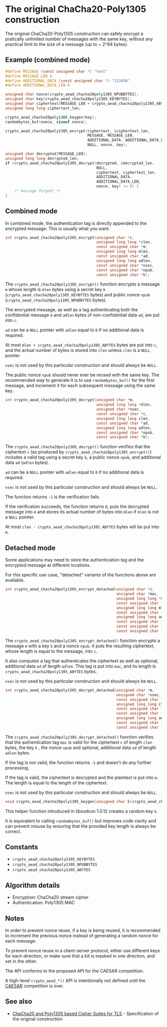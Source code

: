 # The original ChaCha20-Poly1305 construction

The original ChaCha20-Poly1305 construction can safely encrypt a pratically
unlimited number of messages with the same key, without any practical limit to
the size of a message (up to ~ 2^64 bytes).

## Example (combined mode)

```c
#define MESSAGE (const unsigned char *) "test"
#define MESSAGE_LEN 4
#define ADDITIONAL_DATA (const unsigned char *) "123456"
#define ADDITIONAL_DATA_LEN 6

unsigned char nonce[crypto_aead_chacha20poly1305_NPUBBYTES];
unsigned char key[crypto_aead_chacha20poly1305_KEYBYTES];
unsigned char ciphertext[MESSAGE_LEN + crypto_aead_chacha20poly1305_ABYTES];
unsigned long long ciphertext_len;

crypto_aead_chacha20poly1305_keygen(key);
randombytes_buf(nonce, sizeof nonce);

crypto_aead_chacha20poly1305_encrypt(ciphertext, &ciphertext_len,
                                     MESSAGE, MESSAGE_LEN,
                                     ADDITIONAL_DATA, ADDITIONAL_DATA_LEN,
                                     NULL, nonce, key);

unsigned char decrypted[MESSAGE_LEN];
unsigned long long decrypted_len;
if (crypto_aead_chacha20poly1305_decrypt(decrypted, &decrypted_len,
                                         NULL,
                                         ciphertext, ciphertext_len,
                                         ADDITIONAL_DATA,
                                         ADDITIONAL_DATA_LEN,
                                         nonce, key) != 0) {
    /* message forged! */
}
```

## Combined mode

In combined mode, the authentication tag is directly appended to the
encrypted message. This is usually what you want.

```c
int crypto_aead_chacha20poly1305_encrypt(unsigned char *c,
                                         unsigned long long *clen,
                                         const unsigned char *m,
                                         unsigned long long mlen,
                                         const unsigned char *ad,
                                         unsigned long long adlen,
                                         const unsigned char *nsec,
                                         const unsigned char *npub,
                                         const unsigned char *k);
```

The `crypto_aead_chacha20poly1305_encrypt()` function encrypts a message `m`
whose length is `mlen` bytes using a secret key `k`
(`crypto_aead_chacha20poly1305_KEYBYTES` bytes) and public nonce `npub`
(`crypto_aead_chacha20poly1305_NPUBBYTES` bytes).

The encrypted message, as well as a tag authenticating both the confidential
message `m` and `adlen` bytes of non-confidential data `ad`, are put into `c`.

`ad` can be a `NULL` pointer with `adlen` equal to `0` if no additional data is
required.

At most `mlen + crypto_aead_chacha20poly1305_ABYTES` bytes are put into `c`, and
the actual number of bytes is stored into `clen` unless `clen` is a `NULL`
pointer.

`nsec` is not used by this particular construction and should always be `NULL`.

The public nonce `npub` should never ever be reused with the same key. The
recommended way to generate it is to use `randombytes_buf()` for the first
message, and increment it for each subsequent message using the same key.

```c
int crypto_aead_chacha20poly1305_decrypt(unsigned char *m,
                                         unsigned long long *mlen,
                                         unsigned char *nsec,
                                         const unsigned char *c,
                                         unsigned long long clen,
                                         const unsigned char *ad,
                                         unsigned long long adlen,
                                         const unsigned char *npub,
                                         const unsigned char *k);
```

The `crypto_aead_chacha20poly1305_decrypt()` function verifies that the
ciphertext `c` (as produced by `crypto_aead_chacha20poly1305_encrypt()`)
includes a valid tag using a secret key `k`, a public nonce `npub`, and
additional data `ad` (`adlen` bytes).

`ad` can be a `NULL` pointer with `adlen` equal to `0` if no additional data is
required.

`nsec` is not used by this particular construction and should always be `NULL`.

The function returns `-1` is the verification fails.

If the verification succeeds, the function returns `0`, puts the decrypted
message into `m` and stores its actual number of bytes into `mlen` if `mlen` is
not a `NULL` pointer.

At most `clen - crypto_aead_chacha20poly1305_ABYTES` bytes will be put into `m`.

## Detached mode

Some applications may need to store the authentication tag and the encrypted
message at different locations.

For this specific use case, "detached" variants of the functions above are
available.

```c
int crypto_aead_chacha20poly1305_encrypt_detached(unsigned char *c,
                                                  unsigned char *mac,
                                                  unsigned long long *maclen_p,
                                                  const unsigned char *m,
                                                  unsigned long long mlen,
                                                  const unsigned char *ad,
                                                  unsigned long long adlen,
                                                  const unsigned char *nsec,
                                                  const unsigned char *npub,
                                                  const unsigned char *k);
```

The `crypto_aead_chacha20poly1305_encrypt_detached()` function encrypts a
message `m` with a key `k` and a nonce `npub`. It puts the resulting ciphertext,
whose length is equal to the message, into `c`.

It also computes a tag that authenticates the ciphertext as well as optional,
additional data `ad` of length `adlen`. This tag is put into `mac`, and its
length is `crypto_aead_chacha20poly1305_ABYTES` bytes.

`nsec` is not used by this particular construction and should always be `NULL`.

```c
int crypto_aead_chacha20poly1305_decrypt_detached(unsigned char *m,
                                                  unsigned char *nsec,
                                                  const unsigned char *c,
                                                  unsigned long long clen,
                                                  const unsigned char *mac,
                                                  const unsigned char *ad,
                                                  unsigned long long adlen,
                                                  const unsigned char *npub,
                                                  const unsigned char *k);
```

The `crypto_aead_chacha20poly1305_decrypt_detached()` function verifies that the
authentication tag `mac` is valid for the ciphertext `c` of length `clen` bytes,
the key `k` , the nonce `npub` and optional, additional data `ad` of length
`adlen` bytes.

If the tag is not valid, the function returns `-1` and doesn't do any further
processing.

If the tag is valid, the ciphertext is decrypted and the plaintext is put into
`m`. The length is equal to the length of the ciphertext.

`nsec` is not used by this particular construction and should always be `NULL`.

```c
void crypto_aead_chacha20poly1305_keygen(unsigned char k[crypto_aead_chacha20poly1305_KEYBYTES]);
```

This helper function introduced in libsodium 1.0.12 creates a random key `k`.

It is equivalent to calling `randombytes_buf()` but improves code clarity and
can prevent misuse by ensuring that the provided key length is always be
correct.

## Constants

* `crypto_aead_chacha20poly1305_KEYBYTES`
* `crypto_aead_chacha20poly1305_NPUBBYTES`
* `crypto_aead_chacha20poly1305_ABYTES`

## Algorithm details

* Encryption: ChaCha20 stream cipher
* Authentication: Poly1305 MAC

## Notes

In order to prevent nonce reuse, if a key is being reused, it is recommended to
increment the previous nonce instead of generating a random nonce for each
message.

To prevent nonce reuse in a client-server protocol, either use different keys
for each direction, or make sure that a bit is masked in one direction, and set
in the other.

The API conforms to the proposed API for the CAESAR competition.

A high-level `crypto_aead_*()` API is intentionally not defined until the
[CAESAR](http://competitions.cr.yp.to/caesar.html) competition is over.

## See also

* [ChaCha20 and Poly1305 based Cipher Suites for TLS](https://tools.ietf.org/html/draft-agl-tls-chacha20poly1305-04) -
  Specification of the original construction

